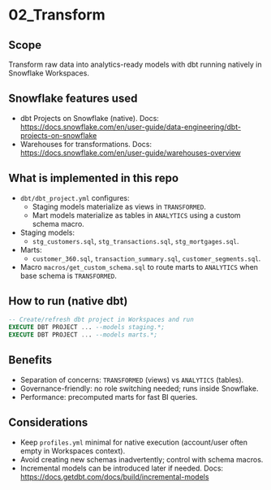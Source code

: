 # 02_Transform

## Scope
Transform raw data into analytics-ready models with dbt running natively in Snowflake Workspaces.

## Snowflake features used
- dbt Projects on Snowflake (native). Docs: https://docs.snowflake.com/en/user-guide/data-engineering/dbt-projects-on-snowflake
- Warehouses for transformations. Docs: https://docs.snowflake.com/en/user-guide/warehouses-overview

## What is implemented in this repo
- `dbt/dbt_project.yml` configures:
  - Staging models materialize as views in `TRANSFORMED`.
  - Mart models materialize as tables in `ANALYTICS` using a custom schema macro.
- Staging models:
  - `stg_customers.sql`, `stg_transactions.sql`, `stg_mortgages.sql`.
- Marts:
  - `customer_360.sql`, `transaction_summary.sql`, `customer_segments.sql`.
- Macro `macros/get_custom_schema.sql` to route marts to `ANALYTICS` when base schema is `TRANSFORMED`.

## How to run (native dbt)
```sql
-- Create/refresh dbt project in Workspaces and run
EXECUTE DBT PROJECT ... --models staging.*;
EXECUTE DBT PROJECT ... --models marts.*;
```

## Benefits
- Separation of concerns: `TRANSFORMED` (views) vs `ANALYTICS` (tables).
- Governance-friendly: no role switching needed; runs inside Snowflake.
- Performance: precomputed marts for fast BI queries.

## Considerations
- Keep `profiles.yml` minimal for native execution (account/user often empty in Workspaces context).
- Avoid creating new schemas inadvertently; control with schema macros.
- Incremental models can be introduced later if needed. Docs: https://docs.getdbt.com/docs/build/incremental-models
